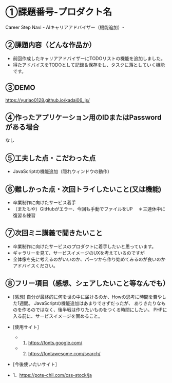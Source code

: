 # ①課題番号-プロダクト名

Career Step Navi - AIキャリアアドバイザー（機能追加）-

## ②課題内容（どんな作品か）

- 前回作成したキャリアアドバイザーにTODOリストの機能を追加しました。
- 得たアドバイスをTODOとして記録＆保存をし、タスクに落としていく機能です。

## ③DEMO

https://yuriao0128.github.io/kadai06_js/

## ④作ったアプリケーション用のIDまたはPasswordがある場合

なし

## ⑤工夫した点・こだわった点

- JavaScriptの機能追加（隠れウィンドウの動作）

## ⑥難しかった点・次回トライしたいこと(又は機能)

- 卒業制作に向けたサービス着手
- （またもや）GitHubがエラー、今回も手動でファイルをUP
　＊三連休中に復習＆練習

## ⑦次回ミニ講義で聞きたいこと

- 卒業制作に向けたサービスのプロダクトに着手したいと思っています。
- ギャラリーを見て、サービスイメージのUXを考えているのですが
- 全体像を先に考えるのがいいのか、パーツから作り始めてみるのが良いのかアドバイスください。

## ⑧フリー項目（感想、シェアしたいこと等なんでも）

- [感想]
  自分が最終的に何を世の中に届けるのか、Howの思考に時間を費やした1週間。
  JavaScriptの機能追加はあまりできずだったが、
  ありきたりなものを作るのではなく、後半戦は作りたいものをつくる時間にしたい。
  PHPに入る前に、サービスイメージを固めること。
  
- [使用サイト］
  - 1. https://fonts.google.com/
  - 2. https://fontawesome.com/search/

- [今後使いたいサイト］
-   1．https://pote-chil.com/css-stock/ja
